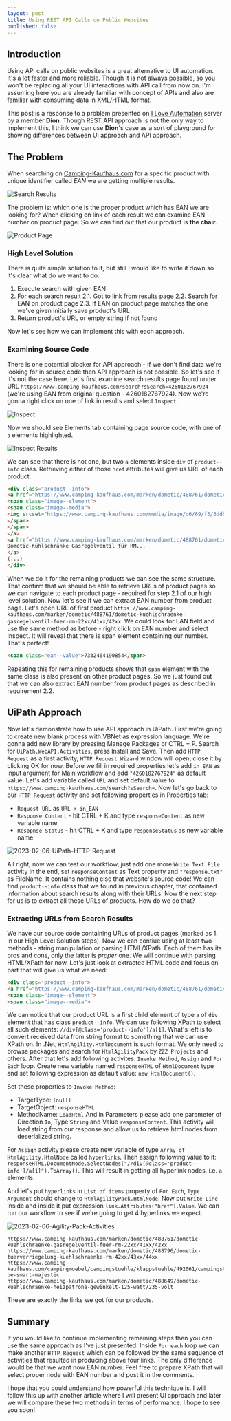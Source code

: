 ```yaml
---
layout: post
title: Using REST API Calls on Public Websites
published: false
---
```


## Introduction
Using API calls on public websites is a great alternative to UI automation. It's a lot faster and more reliable. Though it is not always possible, so you won't be replacing all your UI interactions with API call from now on. I'm assuming here you are already familiar with concept of APIs and also are familiar with consuming data in XML/HTML format.

This post is a response to a problem presented on [I Love Automation](https://discord.gg/iloveautomation) server by a member **Dion**. Though REST API approach is not the only way to implement this, I think we can use **Dion**'s case as a sort of playground for showing differences between UI approach and API approach.

## The Problem
When searching on [Camping-Kaufhaus.com](https://www.camping-kaufhaus.com) for a specific product with unique identifier  called *EAN* we are getting multiple results.

![Search Results]({{site.baseurl}}/assets/img/2023-02-06-search-results.png)

The problem is: which one is the proper product which has EAN we are looking for? When clicking on link of each result we can examine EAN number on product page. So we can find out that our product is **the chair**.

![Product Page]({{site.baseurl}}/assets/img/2023-02-06-product-page.png)

### High Level Solution
There is quite simple solution to it, but still I would like to write it down so it's clear what do we want to do.

1. Execute search with given EAN
2. For each search result
2.1. Got to link from results page
2.2. Search for EAN on product page
2.3. If EAN on product page matches the one we've given initially save product's URL
3. Return product's URL or empty string if not found

Now let's see how we can implement this with each approach.

### Examining Source Code
There is one potential blocker for API approach - if we don't find data we're looking for in source code then API approach is not possible. So let's see if it's not the case here. Let's first examine search results page found under URL `https://www.camping-kaufhaus.com/search?sSearch=4260182767924` (we're using EAN from original question - 4260182767924). Now we're gonna right click on one of link in results and select `Inspect`.

![Inspect]({{site.baseurl}}/assets/img/2023-02-06-Inspect.png)

Now we should see Elements tab containing page source code, with one of `a` elements highlighted.

![Inspect Results]({{site.baseurl}}/assets/img/2023-02-06-Inspect-Results.png)

We can see that there is not one, but two `a` elements inside `div` of `product--info` class. Retrieving either of those `href` attributes will give us URL of each product.

```html
<div class="product--info">
<a href="https://www.camping-kaufhaus.com/marken/dometic/488761/dometic-kuehlschraenke-gasregelventil-fuer-rm-22xx/41xx/42xx" title="Dometic-Kühlschränke Gasregelventil für RM 22XX/41XX/42XX" class="product--image">
<span class="image--element">
<span class="image--media">
<img srcset="https://www.camping-kaufhaus.com/media/image/d6/69/f3/5ddb692f973051158f2a6bc68fb21c9f9902adf5_DO11220_00_H_21_FRE_thumbnail_2000px_72ppi_200x200.jpg, https://www.camping-kaufhaus.com/media/image/92/79/b2/5ddb692f973051158f2a6bc68fb21c9f9902adf5_DO11220_00_H_21_FRE_thumbnail_2000px_72ppi_200x200@2x.jpg 2x" alt="Dometic-Kühlschränke Gasregelventil für RM 22XX/41XX/42XX" title="Dometic-Kühlschränke Gasregelventil für RM 22XX/41XX/42XX">
</span>
</span>
</a>
<a href="https://www.camping-kaufhaus.com/marken/dometic/488761/dometic-kuehlschraenke-gasregelventil-fuer-rm-22xx/41xx/42xx" class="product--title" title="Dometic-Kühlschränke Gasregelventil für RM 22XX/41XX/42XX">
Dometic-Kühlschränke Gasregelventil für RM...
</a>
(...)
</div>
```

When we do it for the remaining products we can see the same structure. That confirm that we should be able to retrieve URLs of product pages so we can navigate to each product page - required for step 2.1 of our high level solution. Now let's see if we can extract EAN number from product page. Let's open URL of first product `https://www.camping-kaufhaus.com/marken/dometic/488761/dometic-kuehlschraenke-gasregelventil-fuer-rm-22xx/41xx/42xx`. We could look for EAN field and use the same method as before - right click on EAN number and select Inspect. It will reveal that there is span element containing our number. That's perfect!

```html
<span class="ean--value">7332464190854</span>
```

Repeating this for remaining products shows that `span` element with the same class is also present on other product pages. So we just found out that we can also extract EAN number from product pages as described in requirement 2.2.


## UiPath Approach
Now let's demonstrate how to use API approach in UiPath. First we're going to create new blank process with VBNet as expression language. We're gonna add new library by pressing Manage Packages or CTRL + P. Search for `UiPath.WebAPI.Activities`, press Install and Save. Then add `HTTP Request` as a first activity, `HTTP Request Wizard` window will open, close it by clicking OK for now. Before we fill in required properties let's add `in_EAN` as input argument for Main workflow and add `"4260182767924"` as default value. Let's add variable called `URL` and set default value to `https://www.camping-kaufhaus.com/search?sSearch=`. Now let's go back to our `HTTP Request` activity and set following properties in Properties tab:
- `Request URL` as `URL + in_EAN`
- `Response Content` - hit CTRL + K and type `responseContent` as new variable name
- `Resopnse Status` - hit CTRL + K and type `responseStatus` as new variable name

![2023-02-06-UiPath-HTTP-Request]({{site.baseurl}}/assets/img/2023-02-06-UiPath-HTTP-Request.png)

All right, now we can test our workflow, just add one more `Write Text File` activity in the end, set `responseContent` as Text property and `"response.txt"` as FileName. It contains nothing else that website's source code! We can find `product--info` class that we found in previous chapter, that contained information about search results along with their URLs. Now the next step for us is to extract all these URLs of products. How do we do that?

### Extracting URLs from Search Results
We have our source code containing URLs of product pages (marked as 1. in our High Level Solution steps). Now we can contiue using at least two methods - string manipulation or parsing HTML/XPath. Each of them has its pros and cons, only the latter is *proper* one. We will continue with parsing HTML/XPath for now. Let's just look at extracted HTML code and focus on part that will give us what we need:

```html
<div class="product--info">
<a href="https://www.camping-kaufhaus.com/marken/dometic/488761/dometic-kuehlschraenke-gasregelventil-fuer-rm-22xx/41xx/42xx" title="Dometic-Kühlschränke Gasregelventil für RM 22XX/41XX/42XX" class="product--image">
<span class="image--element">
<span class="image--media">
```

We can notice that our product URL is a first child element of type `a` of `div` element that has class `product--info`. We can use following XPath to select all such elements: `//div[@class='product--info']/a[1]`. What's left is to convert received data from string format to something that we can use XPath on. In .Net, `HtmlAgility.HtmlDocument` is such format. We only need to browse packages and search for `HtmlAgilityPack` by `ZZZ Projects` and others. After that let's add following activites: `Invoke Method`, `Assign` and `For Each` loop. Create new variable named `responseHTML` of `HtmlDocument` type and set following expression as default value: `new HtmlDocument()`.

Set these properties to `Invoke Method`:
- TargetType: `(null)`
- TargetObject: `responseHTML`
- MethodName: `LoadHtml`
And in Parameters please add one parameter of Direction `In`, Type `String` and Value `responseContent`. This activity will load string from our response and allow us to retrieve html nodes from deserialized string.

For `Assign` activity please create new variable of type `Array of HtmlAgility.HtmlNode` called `hyperlinks`. Then assign following value to it: `responseHTML.DocumentNode.SelectNodes("//div[@class='product--info']/a[1]").ToArray()`. This will result in getting all hyperlink nodes, i.e. `a` elements.

And let's put `hyperlinks` in `List of items` property of `For Each`, `Type Argument` should change to `HtmlAgilityPack.HtmlNode`. Now put `Write Line` inside and inside it put expression `link.Attributes("href").Value`. We can run our workflow to see if we're going to get 4 hyperlinks we expect.

![2023-02-06-Agility-Pack-Activities]({{site.baseurl}}/assets/img/2023-02-06-Agility-Pack-Activities.png)

```
https://www.camping-kaufhaus.com/marken/dometic/488761/dometic-kuehlschraenke-gasregelventil-fuer-rm-22xx/41xx/42xx
https://www.camping-kaufhaus.com/marken/dometic/488796/dometic-tuerverriegelung-kuehlschraenke-rm-42xx/43xx/44xx
https://www.camping-kaufhaus.com/campingmoebel/campingstuehle/klappstuehle/492061/campingstuhl-be-smart-majestic
https://www.camping-kaufhaus.com/marken/dometic/488649/dometic-kuehlschraenke-heizpatrone-gewinkelt-125-watt/235-volt
```

These are exactly the links we got for our products.

## Summary
If you would like to continue implementing remaining steps then you can use the same approach as I've just presented. Inside `For each` loop we can make another `HTTP Request` which can be followed by the same sequence of activities that resulted in producing above four links. The only difference would be that we want now EAN number. Feel free to prepare XPath that will select proper node with EAN number and post it in the comments.

I hope that you could understand how powerful this technique is. I will follow this up with another article where I will present UI approach and later we will compare these two methods in terms of performance. I hope to see you soon!

